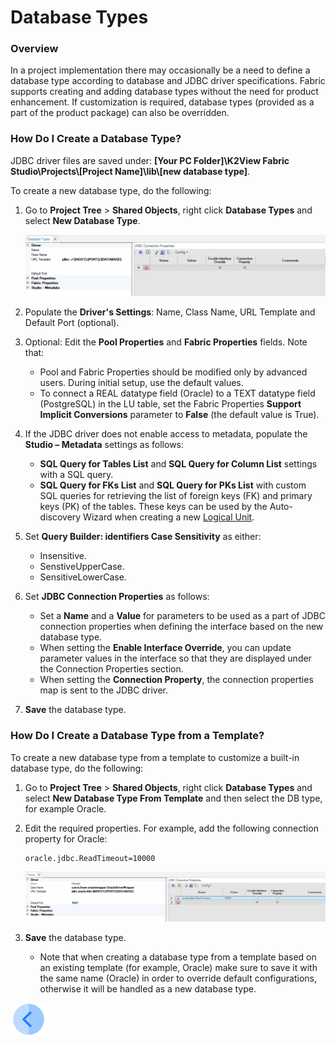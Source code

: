 # Database Types

### Overview

In a project implementation there may occasionally be a need to define a database type according to database and JDBC driver specifications.
Fabric supports creating and adding database types without the need for product enhancement. If customization is required, database types (provided as a part of the product package) can also be overridden. 

### How Do I Create a Database Type?

JDBC driver files are saved under: **[Your PC Folder]\K2View Fabric Studio\Projects\\[Project Name]\lib\\[new database type]**.

To create a new database type, do the following:

1. Go to **Project Tree** > **Shared Objects**, right click **Database Types** and select **New Database Type**.

   ![image](images/05_10_1.PNG)

2. Populate the **Driver's Settings**: Name, Class Name, URL Template and Default Port (optional).

3. Optional: Edit the **Pool Properties** and **Fabric Properties** fields. Note that:
   * Pool and Fabric Properties should be modified only by advanced users. During initial setup, use the default values.
   * To connect a REAL datatype field (Oracle) to a TEXT datatype field (PostgreSQL) in the LU table, set the Fabric Properties **Support Implicit Conversions** parameter to **False** (the default value is True).

4. If the JDBC driver does not enable access to metadata, populate the **Studio – Metadata** settings as follows:
   * **SQL Query for Tables List** and **SQL Query for Column List** settings with a SQL query.
   * **SQL Query for FKs List** and **SQL Query for PKs List** with custom SQL queries for retrieving the list of foreign keys (FK) and primary keys (PK) of the tables. These keys can be used by the Auto-discovery Wizard when creating a new [Logical Unit](/articles/03_logical_units/01_LU_overview.md). 

5. Set **Query Builder: identifiers Case Sensitivity** as either:
   * Insensitive.
   * SenstiveUpperCase.
   * SensitiveLowerCase.

6. Set **JDBC Connection Properties** as follows:
   * Set a **Name** and a **Value** for parameters to be used as a part of JDBC connection properties when defining the interface based on the new database type.
   * When setting the **Enable Interface Override**, you can update parameter values in the interface so that they are displayed under the Connection Properties section. 
   * When setting the **Connection Property**, the connection properties map is sent to the JDBC driver.

7. **Save** the database type.

### How Do I Create a Database Type from a Template?

To create a new database type from a template to customize a built-in database type, do the following:

1. Go to **Project Tree** > **Shared Objects**, right click **Database Types** and select **New Database Type From Template** and then select the DB type, for example Oracle.

2. Edit the required properties. For example, add the following connection property for Oracle:

   ~~~
   oracle.jdbc.ReadTimeout=10000
   ~~~

   ![image](images/05_10_2.PNG)

3. **Save** the database type. 

   * Note that when creating a database type from a template based on an existing template (for example, Oracle) make sure to save it with the same name (Oracle) in order to override default configurations, otherwise it will be handled as a new database type.



[![Previous](/articles/images/Previous.png)](09_fabric_API_for_DB_interfaces.md)
